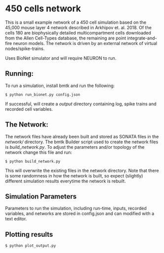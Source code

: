 # 450 cells network

This is a small example network of a 450 cell simulation based on the 45,000 mouse layer 4 network described in
Arkhipov et. al. 2018. Of the cells 180 are biophysically detailed multicompartment cells downloaded from the
Allen Cell-Types database, the remaining are point integrate-and-fire neuron models. The network is driven by
an external network of virtual nodes/spike-trains.

Uses BioNet simulator and will require NEURON to run.


## Running:
To run a simulation, install bmtk and run the following:
```
$ python run_bionet.py config.json
```
If successful, will create a *output* directory containing log, spike trains and recorded cell variables.

## The Network:
The network files have already been built and stored as SONATA files in the *network/* directory. The bmtk Builder
script used to create the network files is *build_network.py*. To adjust the parameters and/or topology of the network
change this file and run:
```
$ python build_network.py
```
This will overwrite the existing files in the network directory. Note that there is some randomness in how the network
is built, so expect (slightly) different simulation results everytime the network is rebuilt.

## Simulation Parameters
Parameters to run the simulation, including run-time, inputs, recorded variables, and networks are stored in config.json
and can modified with a text editor.

## Plotting results
```
$ python plot_output.py
```